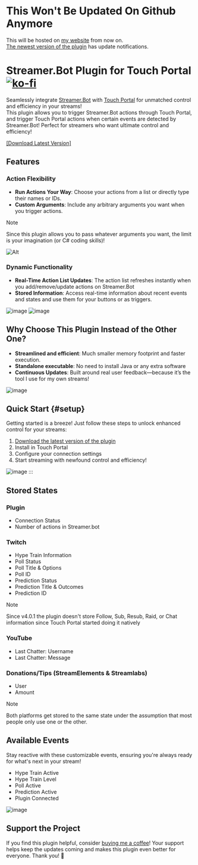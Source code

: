 # This Won't Be Updated On Github Anymore

This will be hosted on [my website](https://enmadarei.com/downloads/touchportal/streamerbot) from now on.  
[The newest version of the plugin](https://archive.candyfloof.com/downloads/touchportal/streamerbot/latest) has update notifications.

# Streamer.Bot Plugin for Touch Portal [![ko-fi](https://ko-fi.com/img/githubbutton_sm.svg)](https://ko-fi.com/enmadarei)

Seamlessly integrate [Streamer.Bot](https://streamer.bot/) with [Touch Portal](https://www.touch-portal.com/) for unmatched control and efficiency in your streams!  
This plugin allows you to trigger Streamer.Bot actions through Touch Portal, and trigger Touch Portal actions when certain events are detected by Streamer.Bot! Perfect for streamers who want ultimate control and efficiency!

[[Download Latest Version]](https://archive.candyfloof.com/downloads/touchportal/streamerbot/latest)

## Features

### Action Flexibility

- **Run Actions Your Way**: Choose your actions from a list or directly type their names or IDs.
- **Custom Arguments**: Include any arbitrary arguments you want when you trigger actions.

> [!NOTE]
> Since this plugin allows you to pass whatever arguments you want, the limit is your imagination (or C# coding skills)!

![Alt](https://assets.enmadarei.com/downloads/touchportal/streamerbot/images/0.png)

### Dynamic Functionality

- **Real-Time Action List Updates**: The action list refreshes instantly when you add/remove/update actions on Streamer.Bot
- **Stored Information**: Access real-time information about recent events and states and use them for your buttons or as triggers.

![image](https://assets.enmadarei.com/downloads/touchportal/streamerbot/images/6.png)
![image](https://assets.enmadarei.com/downloads/touchportal/streamerbot/images/5.png)

## Why Choose This Plugin Instead of the Other One?

- **Streamlined and efficient**: Much smaller memory footprint and faster execution.
- **Standalone executable**: No need to install Java or any extra software
- **Continuous Updates**: Built around real user feedback—because it’s the tool I use for my own streams!

![image](https://assets.enmadarei.com/downloads/touchportal/streamerbot/images/4.png)

## Quick Start {#setup}

Getting started is a breeze! Just follow these steps to unlock enhanced control for your streams:

1. [Download the latest version of the plugin](https://archive.candyfloof.com/software/touchportal/streamerbot/latest)
2. Install in Touch Portal
3. Configure your connection settings
4. Start streaming with newfound control and efficiency!

![image](https://assets.enmadarei.com/downloads/touchportal/streamerbot/images/7.png)
:::

## Stored States

### Plugin

- Connection Status
- Number of actions in Streamer.bot

### Twitch

- Hype Train Information
- Poll Status
- Poll Title & Options
- Poll ID
- Prediction Status
- Prediction Title & Outcomes
- Prediction ID

> [!NOTE]
> Since v4.0.1 the plugin doesn't store Follow, Sub, Resub, Raid, or Chat information since Touch Portal started doing it natively

### YouTube

- Last Chatter: Username
- Last Chatter: Message

### Donations/Tips (StreamElements & Streamlabs)

- User
- Amount

> [!NOTE]
> Both platforms get stored to the same state under the assumption that most people only use one or the other.

## Available Events

Stay reactive with these customizable events, ensuring you're always ready for what's next in your stream!

- Hype Train Active
- Hype Train Level
- Poll Active
- Prediction Active
- Plugin Connected

 
![image](https://assets.enmadarei.com/downloads/touchportal/streamerbot/images/1.png)

## Support the Project

If you find this plugin helpful, consider [buying me a coffee](https://ko-fi.com/enmadarei)! Your support helps keep the updates coming and makes this plugin even better for everyone. Thank you! 💖

